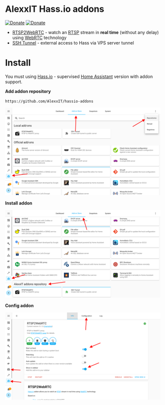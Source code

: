 # AlexxIT Hass.io addons

[![Donate](https://img.shields.io/badge/donate-Coffee-yellow.svg)](https://www.buymeacoffee.com/AlexxIT)
[![Donate](https://img.shields.io/badge/donate-Yandex-red.svg)](https://money.yandex.ru/to/41001428278477)

- [RTSP2WebRTC](https://github.com/AlexxIT/hassio-addons/tree/master/rtsp2webrtc) - watch an [RTSP](https://en.wikipedia.org/wiki/Real_Time_Streaming_Protocol) stream in **real time** (without any delay) using [WebRTC](https://en.wikipedia.org/wiki/WebRTC) technology
- [SSH Tunnel](https://github.com/AlexxIT/hassio-addons/tree/master/ssh_tunnel) - external access to Hass via VPS server tunnel

# Install

You must using [Hass.io](https://www.home-assistant.io/hassio/) - supervised [Home Assistant](https://www.home-assistant.io/) version with addon support.

**Add addon repository**

`https://github.com/AlexxIT/hassio-addons`

![](add_repo.png)

**Install addon**

![](install.png)

**Config addon**

![](config.png)